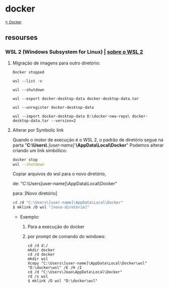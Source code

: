 # docker

<sub>[:arrow_upper_left: Docker](../readme.md)<sub> 

## resourses

### WSL 2 (Windows Subsystem for Linux) | [sobre o WSL 2](../../../../so/windows/ferramentas/wsl2/readme.md)

1. Migração de imagens para outro diretório:

    ```
    Docker stopped
    ```
    ```
    wsl --list -v
    ```
    ```
    wsl --shutdown
    ```
    ```
    wsl --export docker-desktop-data docker-desktop-data.tar
    ```
    ```
    wsl --unregister docker-desktop-data
    ```
    ```
    wsl --import docker-desktop-data D:\docker-new-repo\ docker-desktop-data.tar --version=2
    ```

2. Alterar por Symbolic link

    Quando o motor de execução é o WSL 2, o padrão de diretório segue na parta "**C:\Users\\** *[user-name]* **\AppData\Local\Docker**"
    Podemos alterar criando um link simbólico:
    
    ```bash
    docker stop
    wsl --shutdown
    ```
    Copiar arquivos do wsl para o novo diretório, 
    
    de:
    "C:\Users\[user-name]\AppData\Local\Docker"
    
    para: [Novo diretório]

    ```bash
    cd /d "C:\Users\[user-name]\AppData\Local\Docker"
    $ mklink /D wsl "[novo-diretório]"
    ```
    
    - Exemplo:
    
        1. Para a execução do docker
        
        2. por prompt de comando do windows:

            ```
            cd /d d:/
            mkdir docker
            cd /d docker
            mkdir wsl
            Xcopy "C:\Users\[user-name]\AppData\Local\Docker\wsl" "D:\docker\wsl" /E /H /I
            cd /d "C:\Users\Joao\AppData\Local\Docker"
            rd /s wsl
            $ mklink /D wsl "D:\docker\wsl"
            ```